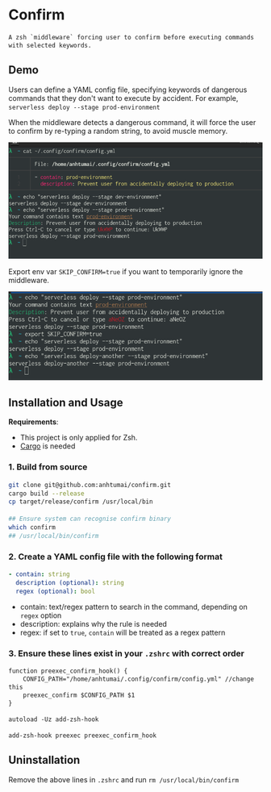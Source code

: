 # Confirm

```
A zsh `middleware` forcing user to confirm before executing commands
with selected keywords.
```

## Demo

Users can define a YAML config file, specifying keywords of dangerous commands
that they don't want to execute by accident.
For example, `serverless deploy --stage prod-environment`

When the middleware detects a dangerous command,
it will force the user to confirm by re-typing a random string, to avoid muscle memory.

![Demo](docs/demo.png)

Export env var `SKIP_CONFIRM=true` if you want to temporarily ignore the middleware.

![Skip-confirm-demo](docs/skip-confirm-demo.png)

## Installation and Usage

**Requirements**:

- This project is only applied for Zsh.
- [Cargo](https://doc.rust-lang.org/cargo/getting-started/installation.html) is needed

### 1. Build from source

```bash
git clone git@github.com:anhtumai/confirm.git
cargo build --release
cp target/release/confirm /usr/local/bin

## Ensure system can recognise confirm binary
which confirm
## /usr/local/bin/confirm
```

### 2. Create a YAML config file with the following format

```YAML
- contain: string
  description (optional): string
  regex (optional): bool
```

- contain: text/regex pattern to search in the command, depending on `regex` option
- description: explains why the rule is needed
- regex: if set to `true`, `contain` will be treated as a regex pattern

### 3. Ensure these lines exist in your `.zshrc` with correct order

```zshrc
function preexec_confirm_hook() {
    CONFIG_PATH="/home/anhtumai/.config/confirm/config.yml" //change this
    preexec_confirm $CONFIG_PATH $1
}

autoload -Uz add-zsh-hook

add-zsh-hook preexec preexec_confirm_hook
```

## Uninstallation

Remove the above lines in `.zshrc` and run `rm /usr/local/bin/confirm`
